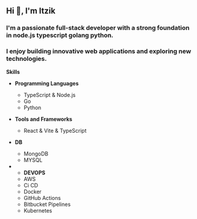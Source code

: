 ## Hi 👋, I'm Itzik


### I'm a passionate full-stack developer with a strong foundation in node.js typescript golang python. 
### I enjoy building innovative web applications and exploring new technologies. 

**Skills**
* **Programming Languages**
  * TypeScript & Node.js
  * Go
  * Python

* **Tools and Frameworks**
  * React & Vite & TypeScript


* **DB**
  *  MongoDB
  *  MYSQL

    
* * **DEVOPS**
  * AWS
  * Ci CD
  * Docker
  * GitHub Actions
  * Bitbucket Pipelines
  * Kubernetes
